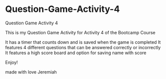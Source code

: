 # Question-Game-Activity-4
Question Game Activity 4

This is my Question Game Activity for Activity 4 of the Bootcamp Course

It has a timer that counts down and is saved when the game is completed
It features 4 different questions that can be answered correctly or incorrectly
It features a high score board and option for saving name with score

Enjoy!

made with love
Jeremiah
